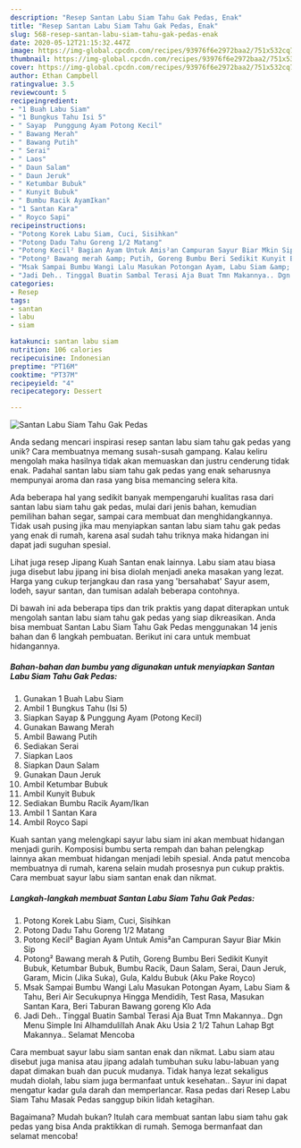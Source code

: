 ```yaml
---
description: "Resep Santan Labu Siam Tahu Gak Pedas, Enak"
title: "Resep Santan Labu Siam Tahu Gak Pedas, Enak"
slug: 568-resep-santan-labu-siam-tahu-gak-pedas-enak
date: 2020-05-12T21:15:32.447Z
image: https://img-global.cpcdn.com/recipes/93976f6e2972baa2/751x532cq70/santan-labu-siam-tahu-gak-pedas-foto-resep-utama.jpg
thumbnail: https://img-global.cpcdn.com/recipes/93976f6e2972baa2/751x532cq70/santan-labu-siam-tahu-gak-pedas-foto-resep-utama.jpg
cover: https://img-global.cpcdn.com/recipes/93976f6e2972baa2/751x532cq70/santan-labu-siam-tahu-gak-pedas-foto-resep-utama.jpg
author: Ethan Campbell
ratingvalue: 3.5
reviewcount: 5
recipeingredient:
- "1 Buah Labu Siam"
- "1 Bungkus Tahu Isi 5"
- " Sayap  Punggung Ayam Potong Kecil"
- " Bawang Merah"
- " Bawang Putih"
- " Serai"
- " Laos"
- " Daun Salam"
- " Daun Jeruk"
- " Ketumbar Bubuk"
- " Kunyit Bubuk"
- " Bumbu Racik AyamIkan"
- "1 Santan Kara"
- " Royco Sapi"
recipeinstructions:
- "Potong Korek Labu Siam, Cuci, Sisihkan"
- "Potong Dadu Tahu Goreng 1/2 Matang"
- "Potong Kecil² Bagian Ayam Untuk Amis²an Campuran Sayur Biar Mkin Sip"
- "Potong² Bawang merah &amp; Putih, Goreng Bumbu Beri Sedikit Kunyit Bubuk, Ketumbar Bubuk, Bumbu Racik, Daun Salam, Serai, Daun Jeruk, Garam, Micin (Jika Suka), Gula, Kaldu Bubuk (Aku Pake Royco)"
- "Msak Sampai Bumbu Wangi Lalu Masukan Potongan Ayam, Labu Siam &amp; Tahu, Beri Air Secukupnya Hingga Mendidih, Test Rasa, Masukan Santan Kara, Beri Taburan Bawang goreng Klo Ada"
- "Jadi Deh.. Tinggal Buatin Sambal Terasi Aja Buat Tmn Makannya.. Dgn Menu Simple Ini Alhamdulillah Anak Aku Usia 2 1/2 Tahun Lahap Bgt Makannya.. Selamat Mencoba"
categories:
- Resep
tags:
- santan
- labu
- siam

katakunci: santan labu siam 
nutrition: 106 calories
recipecuisine: Indonesian
preptime: "PT16M"
cooktime: "PT37M"
recipeyield: "4"
recipecategory: Dessert

---
```



![Santan Labu Siam Tahu Gak Pedas](https://img-global.cpcdn.com/recipes/93976f6e2972baa2/751x532cq70/santan-labu-siam-tahu-gak-pedas-foto-resep-utama.jpg)

Anda sedang mencari inspirasi resep santan labu siam tahu gak pedas yang unik? Cara membuatnya memang susah-susah gampang. Kalau keliru mengolah maka hasilnya tidak akan memuaskan dan justru cenderung tidak enak. Padahal santan labu siam tahu gak pedas yang enak seharusnya mempunyai aroma dan rasa yang bisa memancing selera kita.

Ada beberapa hal yang sedikit banyak mempengaruhi kualitas rasa dari santan labu siam tahu gak pedas, mulai dari jenis bahan, kemudian pemilihan bahan segar, sampai cara membuat dan menghidangkannya. Tidak usah pusing jika mau menyiapkan santan labu siam tahu gak pedas yang enak di rumah, karena asal sudah tahu triknya maka hidangan ini dapat jadi suguhan spesial.

Lihat juga resep Jipang Kuah Santan enak lainnya. Labu siam atau biasa juga disebut labu jipang ini bisa diolah menjadi aneka masakan yang lezat. Harga yang cukup terjangkau dan rasa yang &#39;bersahabat&#39; Sayur asem, lodeh, sayur santan, dan tumisan adalah beberapa contohnya.


Di bawah ini ada beberapa tips dan trik praktis yang dapat diterapkan untuk mengolah santan labu siam tahu gak pedas yang siap dikreasikan. Anda bisa membuat Santan Labu Siam Tahu Gak Pedas menggunakan 14 jenis bahan dan 6 langkah pembuatan. Berikut ini cara untuk membuat hidangannya.

<!--inarticleads1-->

##### Bahan-bahan dan bumbu yang digunakan untuk menyiapkan Santan Labu Siam Tahu Gak Pedas:

1. Gunakan 1 Buah Labu Siam
1. Ambil 1 Bungkus Tahu (Isi 5)
1. Siapkan  Sayap &amp; Punggung Ayam (Potong Kecil)
1. Gunakan  Bawang Merah
1. Ambil  Bawang Putih
1. Sediakan  Serai
1. Siapkan  Laos
1. Siapkan  Daun Salam
1. Gunakan  Daun Jeruk
1. Ambil  Ketumbar Bubuk
1. Ambil  Kunyit Bubuk
1. Sediakan  Bumbu Racik Ayam/Ikan
1. Ambil 1 Santan Kara
1. Ambil  Royco Sapi


Kuah santan yang melengkapi sayur labu siam ini akan membuat hidangan menjadi gurih. Komposisi bumbu serta rempah dan bahan pelengkap lainnya akan membuat hidangan menjadi lebih spesial. Anda patut mencoba membuatnya di rumah, karena selain mudah prosesnya pun cukup praktis. Cara membuat sayur labu siam santan enak dan nikmat. 

<!--inarticleads2-->

##### Langkah-langkah membuat Santan Labu Siam Tahu Gak Pedas:

1. Potong Korek Labu Siam, Cuci, Sisihkan
1. Potong Dadu Tahu Goreng 1/2 Matang
1. Potong Kecil² Bagian Ayam Untuk Amis²an Campuran Sayur Biar Mkin Sip
1. Potong² Bawang merah &amp; Putih, Goreng Bumbu Beri Sedikit Kunyit Bubuk, Ketumbar Bubuk, Bumbu Racik, Daun Salam, Serai, Daun Jeruk, Garam, Micin (Jika Suka), Gula, Kaldu Bubuk (Aku Pake Royco)
1. Msak Sampai Bumbu Wangi Lalu Masukan Potongan Ayam, Labu Siam &amp; Tahu, Beri Air Secukupnya Hingga Mendidih, Test Rasa, Masukan Santan Kara, Beri Taburan Bawang goreng Klo Ada
1. Jadi Deh.. Tinggal Buatin Sambal Terasi Aja Buat Tmn Makannya.. Dgn Menu Simple Ini Alhamdulillah Anak Aku Usia 2 1/2 Tahun Lahap Bgt Makannya.. Selamat Mencoba


Cara membuat sayur labu siam santan enak dan nikmat. Labu siam atau disebut juga manisa atau jipang adalah tumbuhan suku labu-labuan yang dapat dimakan buah dan pucuk mudanya. Tidak hanya lezat sekaligus mudah diolah, labu siam juga bermanfaat untuk kesehatan.. Sayur ini dapat mengatur kadar gula darah dan memperlancar. Rasa pedas dari Resep Labu Siam Tahu Masak Pedas sanggup bikin lidah ketagihan. 

Bagaimana? Mudah bukan? Itulah cara membuat santan labu siam tahu gak pedas yang bisa Anda praktikkan di rumah. Semoga bermanfaat dan selamat mencoba!
